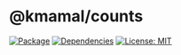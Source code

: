 # @kmamal/counts

[![Package](https://img.shields.io/npm/v/%2540kmamal%252Fcounts)](https://www.npmjs.com/package/@kmamal/counts)
[![Dependencies](https://img.shields.io/librariesio/release/npm/@kmamal/counts)](https://libraries.io/npm/@kmamal%2Fcounts)
[![License: MIT](https://img.shields.io/badge/License-MIT-yellow.svg)](https://opensource.org/licenses/MIT)
